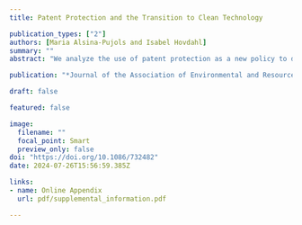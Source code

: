 ```yaml
---
title: Patent Protection and the Transition to Clean Technology

publication_types: ["2"]
authors: [Maria Alsina-Pujols and Isabel Hovdahl]
summary: ""
abstract: "We analyze the use of patent protection as a new policy to direct technical change to clean technology. Contrary to popular belief, it is dirty (and not clean) innovations that should be excluded from patent protection to reduce emissions. In the short-run, removing patent protection on dirty technology increases emissions. However, the reduced markup on dirty technology can induce clean innovation, reducing emissions in the long-run. We use a general equilibrium model to show both analytically and numerically that removing patent protection on dirty technology can indeed promote the energy transition and reduce the cost of mitigating climate change."

publication: "*Journal of the Association of Environmental and Resource Economists, forthcoming*"

draft: false

featured: false

image:
  filename: ""
  focal_point: Smart
  preview_only: false
doi: "https://doi.org/10.1086/732482"  
date: 2024-07-26T15:56:59.385Z

links: 
- name: Online Appendix
  url: pdf/supplemental_information.pdf

---
```

